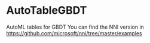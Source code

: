 # AutoTableGBDT
AutoML tables for GBDT
You can find the NNI version in https://github.com/microsoft/nni/tree/master/examples
